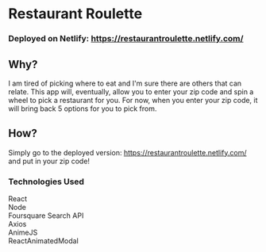 # Restaurant Roulette
### Deployed on Netlify: https://restaurantroulette.netlify.com/  
## Why?  
I am tired of picking where to eat and I'm sure there are others that can relate. This app will, eventually, allow you to enter your zip code and spin a wheel to pick a restaurant for you. For now, when you enter your zip code, it will bring back 5 options for you to pick from.
## How?  
Simply go to the deployed version: https://restaurantroulette.netlify.com/ and put in your zip code!  
### Technologies Used
React  
Node  
Foursquare Search API  
Axios  
AnimeJS  
ReactAnimatedModal  
